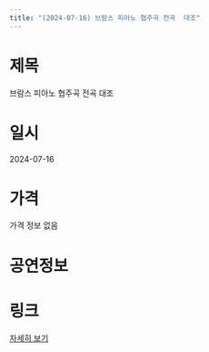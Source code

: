 ```yaml
---
title: "(2024-07-16) 브람스 피아노 협주곡 전곡  대조"
---
```


# 제목
브람스 피아노 협주곡 전곡  대조

# 일시
2024-07-16

# 가격
가격 정보 없음

# 공연정보


# 링크
[자세히 보기](https://www.sac.or.kr/site/main/show/show_view?SN=68720, "https://www.sac.or.kr/site/main/show/show_view?SN=68720")
